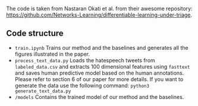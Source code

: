 
The code is taken from Nastaran Okati et al. from their awesome repository: https://github.com/Networks-Learning/differentiable-learning-under-triage.

## Code structure

 - `train.ipynb` Trains our method and the baselines and generates all the figures illustrated in the paper.
 - `process_text_data.py` Loads the hatespeech tweets from `labeled_data.csv` and extracts 100 dimensional features using `fasttext` and saves human predictive model based on the human annotations. Please refer to section 6 of our paper for more details. If you want to generate the data use the following command:  `python3 generate_text_data.py`
 - `/models` Contains the trained model of our method and the baselines.
